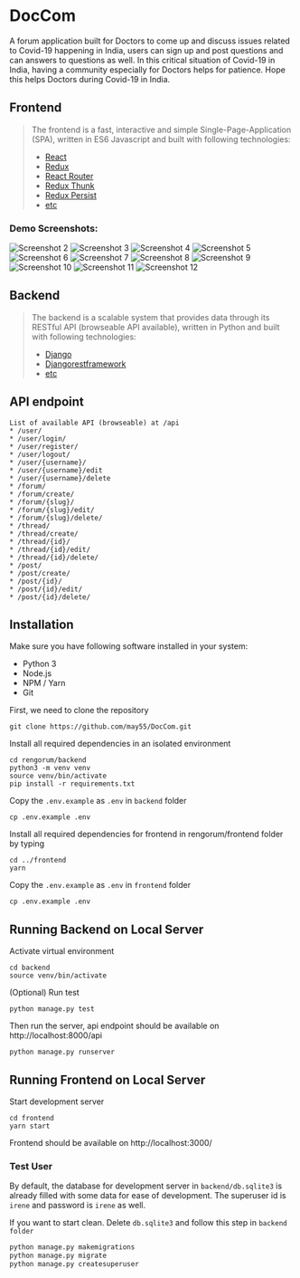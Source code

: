 # DocCom
A forum application built for Doctors to come up and discuss issues related to Covid-19 happening in India, users can sign up and post questions and can answers to questions as well. In this critical situation of Covid-19 in India, having a community especially for Doctors helps for patience. Hope this helps Doctors during Covid-19 in India.

## Frontend
> The frontend is a fast, interactive and simple Single-Page-Application (SPA), written in ES6 Javascript and built with following technologies:
> * [React](https://facebook.github.io/react/)
> * [Redux](http://redux.js.org/)
> * [React Router](https://github.com/ReactTraining/react-router)
> * [Redux Thunk](https://github.com/gaearon/redux-thunk)
> * [Redux Persist](https://github.com/rt2zz/redux-persist)
> * [etc](https://github.com/endiliey/rengorum/blob/master/frontend/package.json)

### Demo Screenshots:
![Screenshot 2](preview/frontend_2.PNG)
![Screenshot 3](preview/frontend_3.PNG)
![Screenshot 4](preview/frontend_4.PNG)
![Screenshot 5](preview/frontend_5.PNG)
![Screenshot 6](preview/frontend_6.PNG)
![Screenshot 7](preview/frontend_7.PNG)
![Screenshot 8](preview/frontend_8.PNG)
![Screenshot 9](preview/frontend_9.PNG)
![Screenshot 10](preview/frontend_10.PNG)
![Screenshot 11](preview/frontend_11.PNG)
![Screenshot 12](preview/frontend_12.PNG)

## Backend
> The backend is a scalable system that provides data through its RESTful API (browseable API available), written in Python and built with following technologies:
> * [Django](https://www.djangoproject.com/)
> * [Djangorestframework](http://www.django-rest-framework.org/)
> * [etc](https://github.com/endiliey/rengorum/blob/master/requirements.txt)

## API endpoint
```
List of available API (browseable) at /api
* /user/
* /user/login/
* /user/register/
* /user/logout/
* /user/{username}/
* /user/{username}/edit
* /user/{username}/delete
* /forum/
* /forum/create/
* /forum/{slug}/
* /forum/{slug}/edit/
* /forum/{slug}/delete/
* /thread/
* /thread/create/
* /thread/{id}/
* /thread/{id}/edit/
* /thread/{id}/delete/
* /post/
* /post/create/
* /post/{id}/
* /post/{id}/edit/
* /post/{id}/delete/
```

## Installation

Make sure you have following software installed in your system:
* Python 3
* Node.js
* NPM / Yarn
* Git

First, we need to clone the repository
```
git clone https://github.com/may55/DocCom.git
```

Install all required dependencies in an isolated environment

```
cd rengorum/backend
python3 -m venv venv
source venv/bin/activate
pip install -r requirements.txt
```

Copy the `.env.example` as `.env` in `backend` folder
```
cp .env.example .env
```

Install all required dependencies for frontend in rengorum/frontend folder by typing
```
cd ../frontend
yarn
```

Copy the `.env.example` as `.env` in `frontend` folder
```
cp .env.example .env
```

## Running Backend on Local Server

Activate virtual environment

```
cd backend
source venv/bin/activate
```

(Optional) Run test
```
python manage.py test
```

Then run the server, api endpoint should be available on http://localhost:8000/api

```
python manage.py runserver
```

## Running Frontend on Local Server

Start development server

```
cd frontend
yarn start
```

Frontend should be available on http://localhost:3000/

### Test User
By default, the database for development server in `backend/db.sqlite3` is already filled with some data for ease of development. The superuser id is `irene` and password is `irene` as well.

If you want to start clean. Delete `db.sqlite3` and follow this step in `backend folder`
```py
python manage.py makemigrations
python manage.py migrate
python manage.py createsuperuser
```

